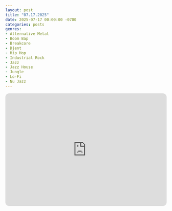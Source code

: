 ```yaml
---
layout: post
title: "07.17.2025"
date: 2025-07-17 00:00:00 -0700
categories: posts
genres:
- Alternative Metal
- Boom Bap
- Breakcore
- Djent
- Hip Hop
- Industrial Rock
- Jazz
- Jazz House
- Jungle
- Lo-Fi
- Nu Jazz
---
```

<iframe style="border-radius:12px" src="https://open.spotify.com/embed/playlist/1vlWbW0k0zL1QPvom5oEVb?utm_source=generator" width="100%" height="352" frameBorder="0" allowfullscreen="" allow="autoplay; clipboard-write; encrypted-media; fullscreen; picture-in-picture" loading="lazy"></iframe>